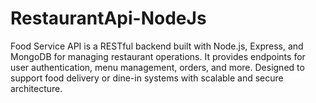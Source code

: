 # RestaurantApi-NodeJs
Food Service API is a RESTful backend built with Node.js, Express, and MongoDB for managing restaurant operations. It provides endpoints for user authentication, menu management, orders, and more. Designed to support food delivery or dine-in systems with scalable and secure architecture.
